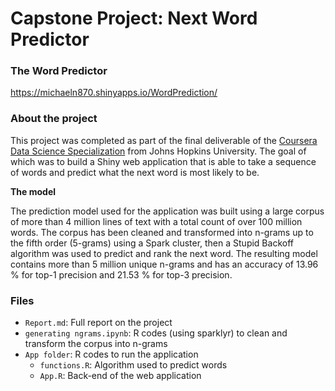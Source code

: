 # Capstone Project: Next Word Predictor

### The Word Predictor

https://michaeln870.shinyapps.io/WordPrediction/

### About the project

This project was completed as part of the final deliverable of the [Coursera Data Science Specialization](https://www.coursera.org/specializations/jhu-data-science) from Johns Hopkins University. The goal of which was to build a Shiny web application that is able to take a sequence of words and predict what the next word is most likely to be.

**The model**

The prediction model used for the application was built using a large corpus of more than 4 million lines of text with a total count of over 100 million words. The corpus has been cleaned and transformed into n-grams up to the fifth order (5-grams) using a Spark cluster, then a Stupid Backoff algorithm was used to predict and rank the next word. The resulting model contains more than 5 million unique n-grams and has an accuracy of 13.96 % for top-1 precision and 21.53 % for top-3 precision.

### Files
- `Report.md`: Full report on the project
- `generating ngrams.ipynb`: R codes (using sparklyr) to clean and transform the corpus into n-grams
- `App folder`: R codes to run the application
  - `functions.R`: Algorithm used to predict words
  - `App.R`: Back-end of the web application 
